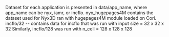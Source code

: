 Dataset for each application is presented in data/app_name, where app_name can be nyx, iamr, or incflo.
nyx_hugepages4M contains the dataset used for Nyx3D ran with hugepages4M module loaded on Cori.
incflo/32 -- contains data for incflo that was run with input size = 32 x 32 x 32
Similarly, incflo/128 was run with n_cell = 128 x 128 x 128

